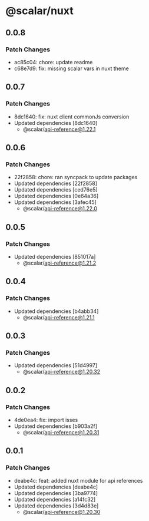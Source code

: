 # @scalar/nuxt

## 0.0.8

### Patch Changes

- ac85c04: chore: update readme
- c68e7d9: fix: missing scalar vars in nuxt theme

## 0.0.7

### Patch Changes

- 8dc1640: fix: nuxt client commonJs conversion
- Updated dependencies [8dc1640]
  - @scalar/api-reference@1.22.1

## 0.0.6

### Patch Changes

- 22f2858: chore: ran syncpack to update packages
- Updated dependencies [22f2858]
- Updated dependencies [ced76e5]
- Updated dependencies [0e64a36]
- Updated dependencies [3afec45]
  - @scalar/api-reference@1.22.0

## 0.0.5

### Patch Changes

- Updated dependencies [851017a]
  - @scalar/api-reference@1.21.2

## 0.0.4

### Patch Changes

- Updated dependencies [b4abb34]
  - @scalar/api-reference@1.21.1

## 0.0.3

### Patch Changes

- Updated dependencies [51d4997]
  - @scalar/api-reference@1.20.32

## 0.0.2

### Patch Changes

- 4de0ea4: fix: import isses
- Updated dependencies [b903a2f]
  - @scalar/api-reference@1.20.31

## 0.0.1

### Patch Changes

- deabe4c: feat: added nuxt module for api references
- Updated dependencies [deabe4c]
- Updated dependencies [3ba9774]
- Updated dependencies [a14fc32]
- Updated dependencies [3d4d83e]
  - @scalar/api-reference@1.20.30
